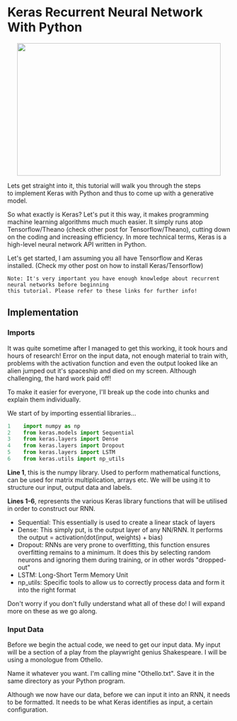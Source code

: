 # Keras Recurrent Neural Network With Python

<p align="center">
  <img width="460" height="300" src="https://upload.wikimedia.org/wikipedia/commons/c/c9/Keras_Logo.jpg">
</p>

Lets get straight into it, this tutorial will walk you through the steps to implement Keras with Python and thus to come up with a generative model.

So what exactly is Keras? Let's put it this way, it makes programming machine learning algorithms much much easier. It simply runs atop Tensorflow/Theano (check other post for Tensorflow/Theano), cutting down on the coding and increasing efficiency. In more technical terms, Keras is a high-level neural network API written in Python. 

Let's get started, I am assuming you all have Tensorflow and Keras installed. (Check my other post on how to install Keras/Tensorflow)

```
Note: It's very important you have enough knowledge about recurrent neural networks before beginning 
this tutorial. Please refer to these links for further info! 
```
## Implementation

### Imports
It was quite sometime after I managed to get this working, it took hours and hours of research! Error on the input data, not enough material to train with, problems with the activation function and even the output looked like an alien jumped out it's spaceship and died on my screen. Although challenging, the hard work paid off!

To make it easier for everyone, I'll break up the code into chunks and explain them individually. 

We start of by importing essential libraries...
```python
1    import numpy as np
2    from keras.models import Sequential
3    from keras.layers import Dense
4    from keras.layers import Dropout
5    from keras.layers import LSTM
6    from keras.utils import np_utils
```
**Line 1**, this is the numpy library. Used to perform mathematical functions, can be used for matrix multiplication, arrays etc. We will be using it to structure our input, output data and labels.

**Lines 1-6**, represents the various Keras library functions that will be utilised in order to construct our RNN. 
* Sequential: This essentially is used to create a linear stack of layers
* Dense: This simply put, is the output layer of any NN/RNN. It performs the output = activation(dot(input, weights) + bias)
* Dropout: RNNs are very prone to overfitting, this function ensures overfitting remains to a minimum. It does this by selecting random neurons and ignoring them during training, or in other words "dropped-out"
* LSTM: Long-Short Term Memory Unit
* np_utils: Specific tools to allow us to correctly process data and form it into the right format

Don't worry if you don't fully understand what all of these do! I will expand more on these as we go along.

### Input Data
Before we begin the actual code, we need to get our input data. My input will be a section of a play from the playwright genius Shakespeare. I will be using a monologue from Othello.  

Name it whatever you want. I'm calling mine "Othello.txt". Save it in the same directory as your Python program.

Although we now have our data, before we can input it into an RNN, it needs to be formatted. It needs to be what Keras identifies as input, a certain configuration. 
